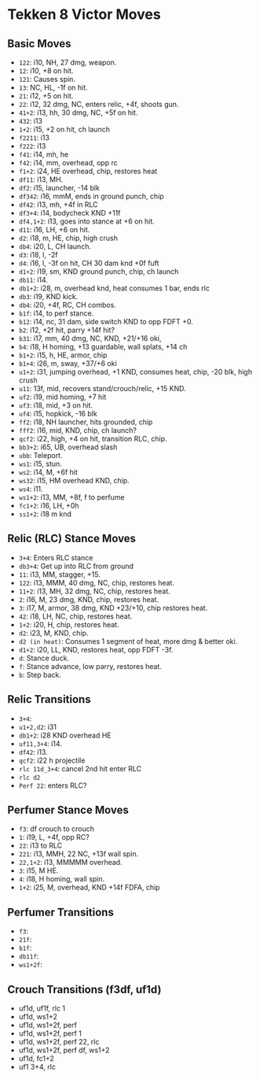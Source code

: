 # Tekken 8 Victor Moves

## Basic Moves
- `122`: i10, NH, 27 dmg, weapon.
- `12`: i10, +8 on hit.
- `121`: Causes spin.
- `13`: NC, HL, -1f on hit.
- `21`: i12, +5 on hit.
- `22`: i12, 32 dmg, NC, enters relic, +4f, shoots gun.
- `41+2`: i13, hh, 30 dmg, NC, +5f on hit.
- `432`: i13
- `1+2`: i15, +2 on hit, ch launch
- `f2211`: i13
- `f222`: i13
- `f41`: i14, mh, he
- `f42`: i14, mm, overhead, opp rc
- `f1+2`: i24, HE overhead, chip, restores heat
- `df11`: i13, MH.
- `df2`: i15, launcher, -14 blk
- `df342`: i16, mmM, ends in ground punch, chip
- `df42`: i13, mh, +4f in RLC
- `df3+4`: i14, bodycheck KND +11f
- `df4,1+2`: i13, goes into stance at +6 on hit.
- `d11`: i16, LH, +6 on hit.
- `d2`: i18, m, HE, chip, high crush 
- `db4`: i20, L, CH launch.
- `d3`: i18, l, -2f
- `d4`: i16, l, -3f on hit, CH 30 dam knd +0f fuft
- `d1+2`: i19, sm, KND ground punch, chip, ch launch
- `db11`: i14.
- `db1+2`: i28, m, overhead knd, heat consumes 1 bar, ends rlc
- `db3`: i19, KND kick.
- `db4`: i20, +4f, RC, CH combos.
- `b1f`: i14, to perf stance.
- `b12`: i14, nc, 31 dam, side switch KND to opp FDFT +0.
- `b2`: i12, +2f hit, parry +14f hit?
- `b31`: i17, mm, 40 dmg, NC, KND, +21/+16 oki,
- `b4`: i18, H homing, +13 guardable, wall splats, +14 ch
- `b1+2`: i15, h, HE, armor, chip
- `b1+4`: i26, m, sway, +37/+6 oki
- `u1+2`: i31, jumping overhead, +1 KND, consumes heat, chip, -20 blk, high crush
- `u11`: 13f, mid, recovers stand/crouch/relic, +15 KND.
- `uf2`: i19, mid homing, +7 hit
- `uf3`: i18, mid, +3 on hit.
- `uf4`: i15, hopkick, -16 blk
- `ff2`: i18, NH launcher, hits grounded, chip
- `fff2`: i16, mid, KND, chip, ch launch?
- `qcf2`: i22, high, +4 on hit, transition RLC, chip.
- `bb3+2`: i65, UB, overhead slash
- `ubb`: Teleport.
- `ws1`: i15, stun.
- `ws2`: i14, M, +6f hit
- `ws32`: i15, HM overhead KND, chip.
- `ws4`: i11.
- `ws1+2`: i13, MM, +8f, f to perfume
- `fc1+2`: i16, LH, +0h
- `ss1+2`: i18 m knd

## Relic (RLC) Stance Moves
- `3+4`: Enters RLC stance
- `db3+4`: Get up into RLC from ground
- `11`: i13, MM, stagger, +15.
- `122`: i13, MMM, 40 dmg, NC, chip, restores heat.
- `11+2`: i13, MH, 32 dmg, NC, chip, restores heat.
- `2`: i16, M, 23 dmg, KND, chip, restores heat.
- `3`: i17, M, armor, 38 dmg, KND +23/+10, chip restores heat.
- `42`: i18, LH, NC, chip, restores heat.
- `1+2`: i20, H, chip, restores heat.
- `d2`: i23, M, KND, chip.
- `d2 (in heat)`: Consumes 1 segment of heat, more dmg & better oki.
- `d1+2`: i20, LL, KND, restores heat, opp FDFT -3f.
- `d`: Stance duck.
- `f`: Stance advance, low parry, restores heat.
- `b`: Step back.

## Relic Transitions
- `3+4`: 
- `u1+2,d2`: i31
- `db1+2`: i28 KND overhead HE
- `uf11,3+4`: i14.
- `df42`: i13.
- `qcf2`: i22 h projectile
- `rlc 11d_3+4`: cancel 2nd hit enter RLC
- `rlc d2`
- `Perf 22`: enters RLC?

## Perfumer Stance Moves
- `f3`: df crouch to crouch
- `1`: i19, L, +4f, opp RC?
- `22`: i13 to RLC
- `221`: i13, MMH, 22 NC, +13f wall spin.
- `22,1+2`: i13, MMMMM overhead.
- `3`: i15, M HE.
- `4`: i18, H homing, wall spin.
- `1+2`: i25, M, overhead, KND +14f FDFA, chip

## Perfumer Transitions
- `f3`:
- `21f`:
- `b1f`: 
- `db11f`:
- `ws1+2f`:


## Crouch Transitions (f3df, uf1d)

- uf1d, uf1f, rlc 1
- uf1d, ws1+2
- uf1d, ws1+2f, perf
- uf1d, ws1+2f, perf 1
- uf1d, ws1+2f, perf 22, rlc
- uf1d, ws1+2f, perf df, ws1+2
- uf1d, fc1+2
- uf1 3+4, rlc